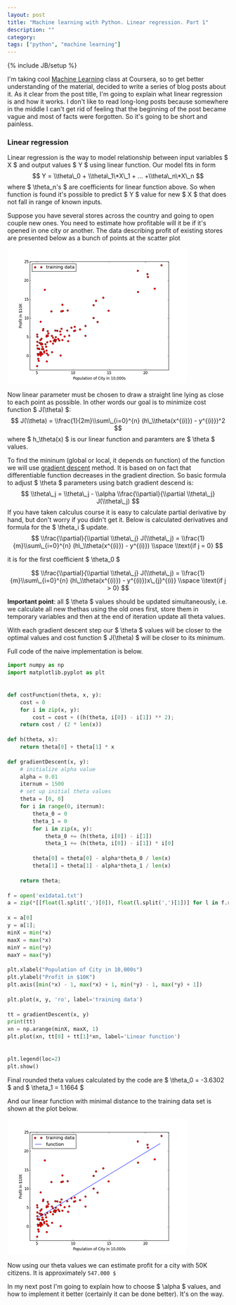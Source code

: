 ```yaml
---
layout: post
title: "Machine learning with Python. Linear regression. Part 1"
description: ""
category: 
tags: ["python", "machine learning"]
---
```

{% include JB/setup %}

I'm taking cool [Machine Learning](https://www.coursera.org/course/ml) class at Coursera, so to get better understanding of the material,
decided to write a series of blog posts about it. As it clear from the post title, I'm going to explain what linear regression is and how it works.
I don't like to read long-long posts because somewhere in the middle I can't get rid of feeling that the beginning of the post became vague and most of 
facts were forgotten. So it's going to be short and painless.

### Linear regression

Linear regression is the way to model relationship between input variables $ X $ and output values $ Y $ using linear function. Our model fits in form
$$ Y = \\theta\_0 + \\theta\_1\*X\_1 + ... +\\theta\_n\*X\_n $$
where $ \\theta\_n's $ are coefficients for linear function above.
So when function is found it's possible to predict $ Y $ value for new $ X $ that does not fall in range of known inputs. 

Suppose you have several stores across the country and going to open couple new ones. You need to estimate how profitable will it be if it's opened in one city or another. The data describing profit of existing stores are presented below as a bunch of points at the scatter plot

![plain data](/assets/images/linear_regression_1/plain_data.png)

Now linear parameter must be chosen to draw a straight line lying as close to each point as possible. In other words our goal is to minimize cost function $ J(\\theta) $:
$$ J(\\theta) = \\frac{1}{2m}\\sum\_{i=0}^{n} (h\_\\theta(x^{(i)}) - y^{(i)})^2 $$
where $ h\_\\theta(x) $ is our linear function and paramters are $ \\theta $ values.

To find the mininum (global or local, it depends on function) of the function we will use [gradient descent](http://en.wikipedia.org/wiki/Gradient_descent) method. It is based on on fact that differentiable function decreases in the gradient direction. So basic formula to adjust $ \\theta $ parameters using batch gradient descend is:
$$ \\theta\_j = \\theta\_j - \\alpha \\frac{\\partial}{\\partial \\theta\_j} J(\\theta\_j) $$
If you have taken calculus course it is easy to calculate partial derivative by hand, but don't worry if you didn't get it. Below is calculated derivatives and formula for the $ \\theta\_i $ update.
$$ \\frac{\\partial}{\\partial \\theta\_j} J(\\theta\_j) = \\frac{1}{m}\\sum\_{i=0}^{n} (h\_\\theta(x^{(i)}) - y^{(i)}) \\space \\text{if j = 0} $$

it is for the first coefficient $ \\theta\_0 $

$$ \\frac{\\partial}{\\partial \\theta\_j} J(\\theta\_j) = \\frac{1}{m}\\sum\_{i=0}^{n} (h\_\\theta(x^{(i)}) - y^{(i)})x\_{j}^{(i)} \\space \\text{if j > 0} $$

**Important point**: all $ \\theta $ values should be updated simultaneously, i.e. we calculate all new thethas using the old ones first, store them in temporary variables and then at the end of iteration update all theta values.

With each gradient descent step our $ \\theta $ values will be closer to the optimal values and cost function $ J(\\theta) $ will be closer to its minimum.

Full code of the naive implementation is below.

```python
import numpy as np
import matplotlib.pyplot as plt


def costFunction(theta, x, y):
    cost = 0
    for i in zip(x, y):
        cost = cost + ((h(theta, i[0]) - i[1]) ** 2);
    return cost / (2 * len(x))

def h(theta, x):
    return theta[0] + theta[1] * x

def gradientDescent(x, y):
    # initialize alpha value
    alpha = 0.01
    iternum = 1500
    # set up initial theta values
    theta = [0, 0]
    for i in range(0, iternum):
        theta_0 = 0
        theta_1 = 0
        for i in zip(x, y):
            theta_0 += (h(theta, i[0]) - i[1])
            theta_1 += (h(theta, i[0]) - i[1]) * i[0]

        theta[0] = theta[0] - alpha*theta_0 / len(x)
        theta[1] = theta[1] - alpha*theta_1 / len(x)

    return theta;

f = open('ex1data1.txt')
a = zip(*[[float(l.split(',')[0]), float(l.split(',')[1])] for l in f.readlines()])

x = a[0]
y = a[1];
minX = min(*x)
maxX = max(*x)
minY = min(*y)
maxY = max(*y)

plt.xlabel("Population of City in 10,000s")
plt.ylabel("Profit in $10K")
plt.axis([min(*x) - 1, max(*x) + 1, min(*y) - 1, max(*y) + 1])

plt.plot(x, y, 'ro', label='training data')

tt = gradientDescent(x, y)
print(tt)
xn = np.arange(minX, maxX, 1)
plt.plot(xn, tt[0] + tt[1]*xn, label='Linear function')


plt.legend(loc=2)
plt.show()
```

Final rounded theta values calculated by the code are $ \\theta\_0 = -3.6302 $ and $ \\theta\_1 = 1.1664 $

And our linear function with minimal distance to the training data set is shown at the plot below.

![function data](/assets/images/linear_regression_1/function_data.png)

Now using our theta values we can estimate profit for a city with 50K citizens. It is approximately `547.000 $`

In my next post I'm going to explain how to choose $ \\alpha $ values, and how to implement it better (certainly it can be done better).
It's on the way.
